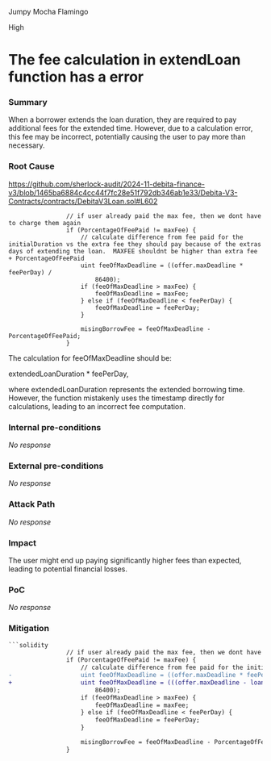 Jumpy Mocha Flamingo

High

# The fee calculation in extendLoan function has a error

### Summary

When a borrower extends the loan duration, they are required to pay additional fees for the extended time. However, due to a calculation error, this fee may be incorrect, potentially causing the user to pay more than necessary.

### Root Cause

https://github.com/sherlock-audit/2024-11-debita-finance-v3/blob/1465ba6884c4cc44f7fc28e51f792db346ab1e33/Debita-V3-Contracts/contracts/DebitaV3Loan.sol#L602
```solidity
                // if user already paid the max fee, then we dont have to charge them again
                if (PorcentageOfFeePaid != maxFee) {
                    // calculate difference from fee paid for the initialDuration vs the extra fee they should pay because of the extras days of extending the loan.  MAXFEE shouldnt be higher than extra fee + PorcentageOfFeePaid
                    uint feeOfMaxDeadline = ((offer.maxDeadline * feePerDay) /
                        86400);
                    if (feeOfMaxDeadline > maxFee) {
                        feeOfMaxDeadline = maxFee;
                    } else if (feeOfMaxDeadline < feePerDay) {
                        feeOfMaxDeadline = feePerDay;
                    }

                    misingBorrowFee = feeOfMaxDeadline - PorcentageOfFeePaid;
                }
```

The calculation for feeOfMaxDeadline should be:

extendedLoanDuration * feePerDay,

where extendedLoanDuration represents the extended borrowing time. However, the function mistakenly uses the timestamp directly for calculations, leading to an incorrect fee computation.

### Internal pre-conditions

_No response_

### External pre-conditions

_No response_

### Attack Path

_No response_

### Impact

The user might end up paying significantly higher fees than expected, leading to potential financial losses.

### PoC

_No response_

### Mitigation

```diff
```solidity
                // if user already paid the max fee, then we dont have to charge them again
                if (PorcentageOfFeePaid != maxFee) {
                    // calculate difference from fee paid for the initialDuration vs the extra fee they should pay because of the extras days of extending the loan.  MAXFEE shouldnt be higher than extra fee + PorcentageOfFeePaid
-                   uint feeOfMaxDeadline = ((offer.maxDeadline * feePerDay) /
+                   uint feeOfMaxDeadline = (((offer.maxDeadline - loanData.startedAt)* feePerDay) /
                        86400);
                    if (feeOfMaxDeadline > maxFee) {
                        feeOfMaxDeadline = maxFee;
                    } else if (feeOfMaxDeadline < feePerDay) {
                        feeOfMaxDeadline = feePerDay;
                    }

                    misingBorrowFee = feeOfMaxDeadline - PorcentageOfFeePaid;
                }
```
```